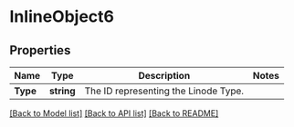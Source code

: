 # InlineObject6

## Properties
Name | Type | Description | Notes
------------ | ------------- | ------------- | -------------
**Type** | **string** | The ID representing the Linode Type. | 

[[Back to Model list]](../README.md#documentation-for-models) [[Back to API list]](../README.md#documentation-for-api-endpoints) [[Back to README]](../README.md)


